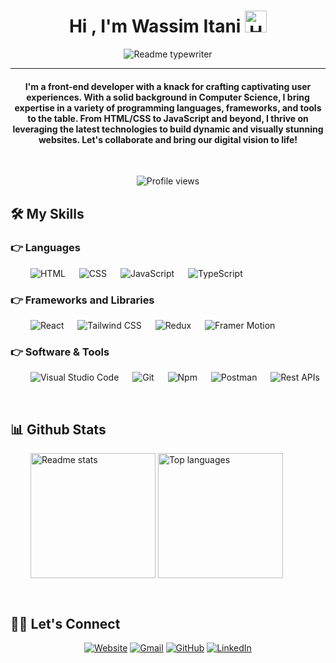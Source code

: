 <h1 align="center">Hi , I'm Wassim Itani <img src="https://media.giphy.com/media/hvRJCLFzcasrR4ia7z/giphy.gif" alt="Hand waving emoji" width="35"></h1>
<p align="center">
 <img src="https://readme-typing-svg.herokuapp.com?lines=Front-End+Developer;Problem%20Solver;Always%20learning%20new%20things&center=true&width=500&height=50&font=georgia" alt="Readme typewriter">
</p>
<hr/>
<h4 align="center">I'm a front-end developer with a knack for crafting captivating user experiences. With a solid background in Computer Science, I bring expertise in a variety of programming languages, frameworks, and tools to the table. From HTML/CSS to JavaScript and beyond, I thrive on leveraging the latest technologies to build dynamic and visually stunning websites. Let's collaborate and bring our digital vision to life!</h4>
<br>
<p align="center"><img src="https://komarev.com/ghpvc/?username=wassim-itani&label=Wassim's%20Profile%20Views%20&color=dc143c&style=plastic" alt="Profile views" /></p>

## 🛠️ My Skills

### 👉 Languages

<p> 
  &emsp;&emsp;
  <img src="https://img.shields.io/badge/HTML5%20-%23E34F26.svg?logo=html5&logoColor=white" alt="HTML"/>   
  &emsp;
  <img src="https://img.shields.io/badge/CSS%20-%231572B6.svg?logo=css3&logoColor=white" alt="CSS"/>
  &emsp;
  <img  src="https://img.shields.io/badge/JavaScript%20-%23F7DF1E.svg?logo=javascript&logoColor=black" alt="JavaScript" />
  &emsp;
  <img src="https://shields.io/badge/TypeScript-3178C6?logo=TypeScript&logoColor=white" alt="TypeScript" /> 
</p>

### 👉 Frameworks and Libraries

<p>
  &emsp;&emsp;
  <img src="https://img.shields.io/badge/React-61DAFB?logo=react&logoColor=black" alt="React"/>   
  &emsp;
  <img src="https://img.shields.io/badge/Tailwind%20CSS-06B6D4?=tailwindcss&logoColor=white" alt="Tailwind CSS"/>   
  &emsp;
  <img src="https://img.shields.io/badge/Redux-764ABC?=redux&logoColor=white" alt="Redux"/>
  &emsp;
  <img src="https://img.shields.io/badge/Framer-05F?logo=framer&logoColor=white" alt="Framer Motion"/>
</p>

### 👉 Software & Tools

<p>
  &emsp;&emsp;
  <img src="https://img.shields.io/badge/Visual%20Studio%20Code-0078d7.svg?logo=visual-studio-code&logoColor=white" alt="Visual Studio Code"/>
  &emsp;
  <img src="https://img.shields.io/badge/Git%20-%23F05033.svg?logo=git&logoColor=white" alt="Git" />
  &emsp;
  <img src="https://img.shields.io/badge/npm-CB3837?logo=npm&logoColor=white" alt="Npm" />
  &emsp;
  <img src="https://img.shields.io/badge/Postman-FF6C37?logo=postman&logoColor=white" alt="Postman" />
  &emsp;
  <img src="https://img.shields.io/badge/REST_APIs-blue" alt="Rest APIs" />
</p>
</br>

## 📊 Github Stats

<p>
    &emsp;&emsp;
    <img src="https://github-readme-stats.vercel.app/api?username=wassim-itani&show_icons=true&locale=en&theme=transparent" alt="Readme stats" height="200" align="center" />
	  <img src="https://github-readme-stats.vercel.app/api/top-langs?username=wassim-itani&show_icons=true&locale=en&theme=transparent" alt="Top languages" height="200" align="center" />
</p>
</br>

## 🙋‍♂️ Let's Connect

<p align="center">
  <a href="https://wassim-itani.netlify.app"><img src="https://img.icons8.com/bubbles/50/000000/web.png" alt="Website"/></a>
	<a href="mailto:wassim.j.itani@gmail.com"><img src="https://img.icons8.com/bubbles/50/000000/gmail.png" alt="Gmail"/></a>
	<a href="https://github.com/wassim-itani"><img src="https://img.icons8.com/bubbles/50/000000/github.png" alt="GitHub"/></a>
	<a href="https://linkedin.com/in/wassim-itani"><img src="https://img.icons8.com/bubbles/50/000000/linkedin.png" alt="LinkedIn"/></a>
</p>
